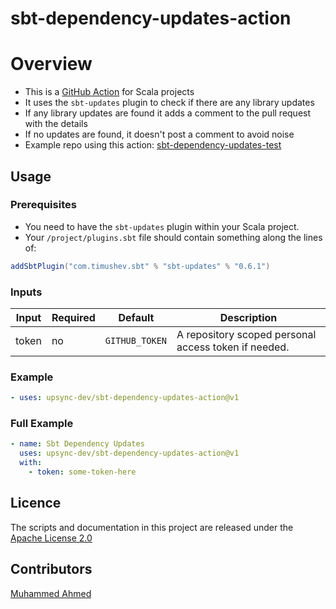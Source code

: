 # sbt-dependency-updates-action

# Overview
* This is a [GitHub Action](https://github.com/features/actions) for Scala projects
* It uses the `sbt-updates` plugin to check if there are any library updates
* If any library updates are found it adds a comment to the pull request with the details
* If no updates are found, it doesn't post a comment to avoid noise
* Example repo using this action: [sbt-dependency-updates-test](https://github.com/UpSync-Dev/sbt-dependency-updates-test)
## Usage

### Prerequisites 
* You need to have the `sbt-updates` plugin within your Scala project. 
* Your `/project/plugins.sbt` file should contain something along the lines of:
```scala
addSbtPlugin("com.timushev.sbt" % "sbt-updates" % "0.6.1")
```

### Inputs
| Input | Required | Default | Description |
| ----- | -------- | ------- | ----------- |
| token | no       | `GITHUB_TOKEN` | A repository scoped personal access token if needed.

### Example
```yaml
- uses: upsync-dev/sbt-dependency-updates-action@v1
```

### Full Example
```yaml
- name: Sbt Dependency Updates
  uses: upsync-dev/sbt-dependency-updates-action@v1
  with:
    - token: some-token-here
```

## Licence
The scripts and documentation in this project are released under the [Apache License 2.0](https://github.com/UpSync-Dev/sbt-dependency-updates-action/blob/main/LICENSE)

## Contributors
[Muhammed Ahmed](https://github.com/ma3574)